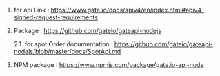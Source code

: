 1. for api Link : https://www.gate.io/docs/apiv4/en/index.html#apiv4-signed-request-requirements

2. Package : https://github.com/gateio/gateapi-nodejs

    2.1. for spot Order documentation : https://github.com/gateio/gateapi-nodejs/blob/master/docs/SpotApi.md

3. NPM package : https://www.npmjs.com/package/gate.io-api-node
